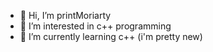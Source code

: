 - 👋 Hi, I’m printMoriarty
- 👀 I’m interested in c++ programming
- 🌱 I’m currently learning c++ (i'm pretty new)

<!---
printMoriarty/printMoriarty is a ✨ special ✨ repository because its `README.md` (this file) appears on your GitHub profile.
You can click the Preview link to take a look at your changes.
--->
